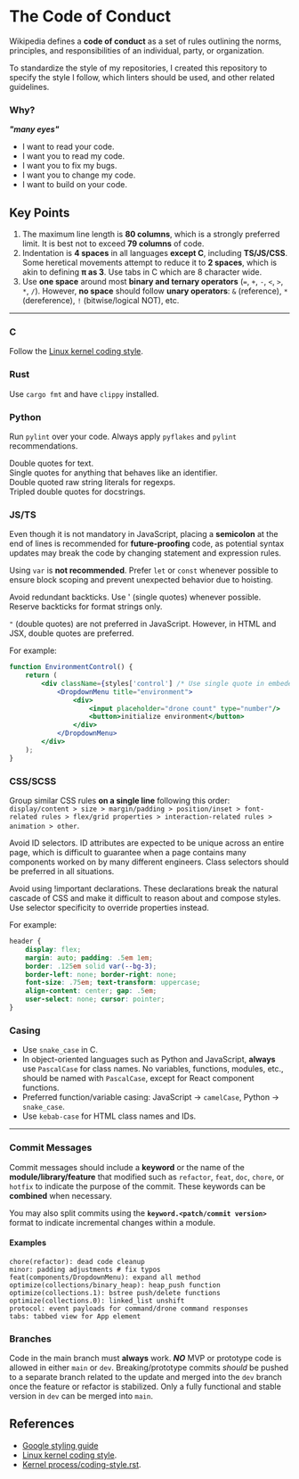 # The Code of Conduct

Wikipedia defines a **code of conduct** as a set of rules outlining the norms,
principles, and responsibilities of an individual, party, or organization.

To standardize the style of my repositories, I created this repository to
specify the style I follow, which linters should be used, and other related
guidelines.

### Why?
***"many eyes"***
- I want to read your code.
- I want you to read my code.
- I want you to fix my bugs.
- I want you to change my code.
- I want to build on your code.


## Key Points

1. The maximum line length is **80 columns**, which is a strongly preferred
limit. It is best not to exceed **79 columns** of code.
2. Indentation is **4 spaces** in all languages **except C**, including
**TS/JS/CSS**. Some heretical movements attempt to reduce it to **2 spaces**,
which is akin to defining **π as 3**. Use tabs in C which are 8 character wide.
3. Use **one space** around most **binary and ternary operators** (`=`, `+`,
`-`, `<`, `>`, `*`, `/`). However, **no space** should follow **unary
operators**: `&` (reference), `*` (dereference), `!` (bitwise/logical NOT),
etc.

---

### C
Follow the [Linux kernel coding style](https://www.kernel.org/doc/html/v4.10/process/coding-style.html).

### Rust
Use `cargo fmt` and have `clippy` installed.

### Python
Run `pylint` over your code. Always apply `pyflakes` and `pylint`
recommendations.

Double quotes for text.\
Single quotes for anything that behaves like an identifier.\
Double quoted raw string literals for regexps.\
Tripled double quotes for docstrings.

### JS/TS
Even though it is not mandatory in JavaScript, placing a **semicolon** at the
end of lines is recommended for **future-proofing** code, as potential syntax
updates may break the code by changing statement and expression rules.

Using `var` is **not recommended**. Prefer `let` or `const` whenever possible
to ensure block scoping and prevent unexpected behavior due to hoisting.

Avoid redundant backticks. Use ' (single quotes) whenever possible. Reserve
backticks for format strings only.

`"` (double quotes) are not preferred in JavaScript. However, in HTML and JSX,
double quotes are preferred.

For example:
```jsx
function EnvironmentControl() {
    return (
        <div className={styles['control'] /* Use single quote in embeded JS */}>
            <DropdownMenu title="environment">
                <div>
                    <input placeholder="drone count" type="number"/>
                    <button>initialize environment</button>
                </div>
            </DropdownMenu>
        </div>
    );
}
```

### CSS/SCSS
Group similar CSS rules **on a single line** following this order:
`display/content > size > margin/padding > position/inset > font-related rules > flex/grid properties > interaction-related rules > animation > other`.

Avoid ID selectors. ID attributes are expected to be unique across an entire
page, which is difficult to guarantee when a page contains many components
worked on by many different engineers. Class selectors should be preferred in
all situations.

Avoid using !important declarations. These declarations break the natural
cascade of CSS and make it difficult to reason about and compose styles. Use
selector specificity to override properties instead.

For example:
```css
header {
    display: flex;
    margin: auto; padding: .5em 1em;
    border: .125em solid var(--bg-3);
    border-left: none; border-right: none;
    font-size: .75em; text-transform: uppercase;
    align-content: center; gap: .5em;
    user-select: none; cursor: pointer;
}
```

### Casing
- Use `snake_case` in C.
- In object-oriented languages such as Python and JavaScript, **always** use
`PascalCase` for class names. No variables, functions, modules, etc., should
be named with `PascalCase`, except for React component functions.
- Preferred function/variable casing: JavaScript → `camelCase`,
Python → `snake_case`.
- Use `kebab-case` for HTML class names and IDs.

---

### Commit Messages
Commit messages should include a **keyword** or the name of the
**module/library/feature** that modified such as `refactor`, `feat`, `doc`,
`chore`, or `hotfix` to indicate the purpose of the commit. These keywords can
be **combined** when necessary.

You may also split commits using the **`keyword.<patch/commit version>`**
format to indicate incremental changes within a module.

#### Examples
```text
chore(refactor): dead code cleanup
minor: padding adjustments # fix typos
feat(components/DropdownMenu): expand all method
optimize(collections/binary_heap): heap_push function
optimize(collections.1): bstree push/delete functions
optimize(collections.0): linked_list unshift
protocol: event payloads for command/drone command responses
tabs: tabbed view for App element
```

### Branches
Code in the main branch must **always** work. ***NO*** MVP or prototype code is
allowed in either `main` or `dev`. Breaking/prototype commits *should* be
pushed to a separate branch related to the update and merged into the `dev`
branch once the feature or refactor is stabilized. Only a fully functional and
stable version in `dev` can be merged into `main`.


## References
- [Google styling guide](https://google.github.io/styleguide/)
- [Linux kernel coding style](https://www.kernel.org/doc/html/v4.10/process/coding-style.html).
- [Kernel process/coding-style.rst](http://www.kroah.com/linux/talks/ols_2002_kernel_codingstyle_talk/html/).
